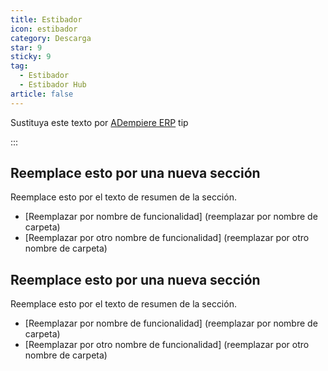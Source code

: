 ```yaml
---
title: Estibador
icon: estibador
category: Descarga
star: 9
sticky: 9
tag:
  - Estibador
  - Estibador Hub
article: false
---
```



Sustituya este texto por [ADempiere ERP](http://adempiere.net/) tip

:::

## Reemplace esto por una nueva sección

Reemplace esto por el texto de resumen de la sección.

- [Reemplazar por nombre de funcionalidad] (reemplazar por nombre de carpeta)
- [Reemplazar por otro nombre de funcionalidad] (reemplazar por otro nombre de carpeta)

## Reemplace esto por una nueva sección

Reemplace esto por el texto de resumen de la sección.

- [Reemplazar por nombre de funcionalidad] (reemplazar por nombre de carpeta)
- [Reemplazar por otro nombre de funcionalidad] (reemplazar por otro nombre de carpeta)
